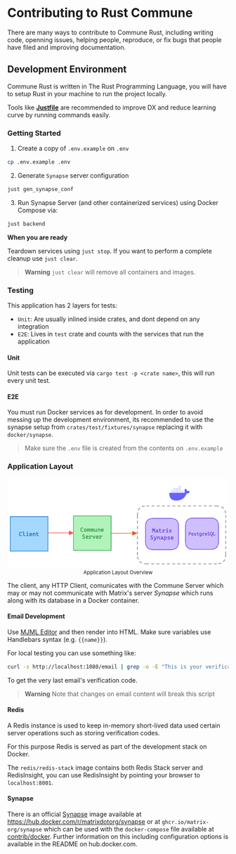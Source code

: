 # Contributing to Rust Commune

There are many ways to contribute to Commune Rust, including writing code,
openning issues, helping people, reproduce, or fix bugs that people have filed
and improving documentation.

## Development Environment

Commune Rust is written in The Rust Programming Language, you will have to
setup Rust in your machine to run the project locally.

Tools like [**Justfile**][justfile] are recommended to improve DX and reduce
learning curve by running commands easily.

[docker]: https://www.docker.com/get-started/
[justfile]: https://github.com/casey/just
[rust]: https://rustup.rs


### Getting Started

1. Create a copy of `.env.example` on `.env`

```bash
cp .env.example .env
```

2. Generate `Synapse` server configuration

```bash
just gen_synapse_conf
```

3. Run Synapse Server (and other containerized services) using Docker Compose
via:

```bash
just backend
```

**When you are ready**

Teardown services using `just stop`.
If you want to perform a complete cleanup use `just clear`.

> **Warning** `just clear` will remove all containers and images.

### Testing

This application has 2 layers for tests:

- `Unit`: Are usually inlined inside crates, and dont depend on any integration
- `E2E`: Lives in `test` crate and counts with the services that run the application

#### Unit

Unit tests can be executed via `cargo test -p <crate name>`, this will run
every unit test.

#### E2E

You must run Docker services as for development. In order to avoid messing up
the development environment, its recommended to use the synapse setup from
`crates/test/fixtures/synapse` replacing it with `docker/synapse`.

> Make sure the `.env` file is created from the contents on `.env.example`

### Application Layout

<div align="center">
  <img src="./docs/diagrams/diagram.png" />
  <small>Application Layout Overview</small>
</div>

The client, any HTTP Client, comunicates with the Commune Server which may or
may not communicate with Matrix's server _Synapse_ which runs along with its
database in a Docker container.

#### Email Development

Use [MJML Editor][mjml] and then render into HTML. Make sure variables use
Handlebars syntax (e.g. `{{name}}`).

For local testing you can use something like:

```bash
curl -s http://localhost:1080/email | grep -o -E "This is your verification code.{0,7}" | tail -1 | sed 's/^.*://' | awk '{$1=$1;print}
```

To get the very last email's verification code.

>  **Warning** Note that changes on email content will break this script

[mjml]: https://mjml.io/try-it-live/99k8regCo_

#### Redis

A Redis instance is used to keep in-memory short-lived data used certain server
operations such as storing verification codes.

For this purpose Redis is served as part of the development stack on Docker.

The `redis/redis-stack` image contains both Redis Stack server and RedisInsight,
you can use RedisInsight by pointing your browser to `localhost:8001`.

#### Synapse

There is an official [Synapse][1] image available at https://hub.docker.com/r/matrixdotorg/synapse
or at `ghcr.io/matrix-org/synapse` which can be used with the `docker-compose`
file available at [contrib/docker][2]. Further information on this including
configuration options is available in the README on hub.docker.com.

[1]: https://matrix-org.github.io/synapse/latest/setup/installation.html#docker-images-and-ansible-playbooks
[2]: https://github.com/matrix-org/synapse/tree/develop/contrib/docker
